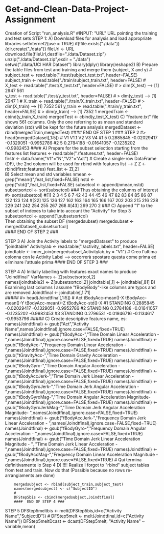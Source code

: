 # Get-and-Clean-Data-Project-Assignment
Creation of Script "run_analysis.R"
#INPUT: "URL" URL pointing the training and test sets
STEP 1:
A) Download files for analysis and load appropriate libraries
        setInternet2(use = TRUE)
        if(!file.exists("./data")){dir.create("./data")}
        fileUrl <- URL
        download.file(fileUrl,destfile="./data/Dataset.zip")
        unzip("./data/Dataset.zip",exdir = "./data")		
        setwd("./data/UCI HAR Dataset")
		library(dplyr)
		library(reshape2)
B) Prepare the table files from test and training	and merge them (subject, X and y)	#
		subject_test <- read.table("./test/subject_test.txt", header=FALSE)
        subject_train <- read.table("./train/subject_train.txt", header=FALSE)
		#
		X_test <- read.table("./test/X_test.txt", header=FALSE)			# > dim(X_test) --> [1] 2947  561	
		y_test <- read.table("./test/y_test.txt", header=FALSE)			# > dim(y_test) --> [1] 2947    1
		#
		X_train <- read.table("./train/X_train.txt", header=FALSE)		# > dim(X_train) --> [1] 7352  561
		y_train <- read.table("./train/y_train.txt", header=FALSE)		# > dim(y_train) --> [1] 7352    1
		mergedTrain <- cbind(y_train,X_train)
		mergedTest <- cbind(y_test,X_test)
C)  "feature.txt" file shows 561 columns. Only the one referring to as mean and standard deviation (std) will be kept for the future analysis
		mergedDataset <- rbind(mergedTrain,mergedTest)
		####  END OF STEP 1 ###
STEP 2
		#> head(mergedDataset[,1:5])
		 # V1      V1.1          V2         V3         V4
		#1  5 0.2885845 -0.02029417 -0.1329051 -0.9952786
		#2  5 0.2784188 -0.01641057 -0.1235202 -0.9982453
		####
A)	Prepare for the subset selection starting from the features list
		features <- read.table("./features.txt", header=FALSE)	
		firstr <- data.frame("V1"="N","V2"="Act")	# Create a single-row DataFrame (DF), the 2nd column will be used for rbind with features list --> Z
		Z <- rbind(firstr,features)
		feat_list <- Z[,2]		
B)	Select mean and std variables
		nmean <- grep("mean()",feat_list,fixed=FALSE)
		nstd <- grep("std()",feat_list,fixed=FALSE)
		subsetcol <- append(nmean,nstd)
		subsetsortcol <- sort(subsetcol)
		###
	Thus obtaining the columns of interest
	#> sort(subsetcol)
		#[1]   2   3   4   5   6   7  42  43  44  45  46  47  82  83  84  85  86  87 122 123 124
		#[22] 125 126 127 162 163 164 165 166 167 202 203 215 216 228 229 241 242 254 255 267 268
		#[43] 269 270 2
		###
C)	Append "1" to the subset of indexes to take into account the "Activity" for Step 3
		subsetsortcol <- append(1,subsetsortcol)	
	Then obtaining the subset DF (mergedsubset)
	mergedsubset <- mergedDataset[,subsetsortcol]	
		####  END OF STEP 2 ###

STEP 3
A)	Join the Activity labels to "mergedDataset" to produce "joindtable"
		Activitylab <- read.table("./activity_labels.txt", header=FALSE)
		joindtable <- inner_join(mergedsubset,Activitylab,by = "V1")		# Creo l'ultima colonna con le Activity Label --> occorrerà spostare questa come prima ed eliminare l'attuale prima
		####  END OF STEP 3 ###

STEP 4
A)	Initially labelling with features exact names to produce "Joindtfinal"
		VarNames <- Z[subsetsortcol,2]	
		names(joindtable2) <- Z[subsetsortcol,2]
		joindtable[,1] <- joindtable[,81]
B)	Examining last columns I assume "fBodyBody"-like columns are typos and are removed
		Joindtfinal <- joindtable[,1:71]		
		#####
		#> head(Joindtfinal[,1:5])
		#	   Act tBodyAcc-mean()-X tBodyAcc-mean()-Y tBodyAcc-mean()-Z tBodyAcc-std()-X
		#1 STANDING         0.2885845       -0.02029417        -0.1329051       -0.9952786
		#2 STANDING         0.2784188       -0.01641057        -0.1235202       -0.9982453
		#3 STANDING         0.2796531       -0.01946716        -0.1134617       -0.9953796
		#####
C) 	Create descriptive features name, es:
		names(Joindtfinal) <- gsub("Act","Activity Name",names(Joindtfinal),ignore.case=FALSE,fixed=TRUE)
		names(Joindtfinal) <- gsub("tBodyAcc-","Time Domain Linear Acceleration - ",names(Joindtfinal),ignore.case=FALSE,fixed=TRUE)
		names(Joindtfinal) <- gsub("fBodyAcc-","Frequency Domain Linear Acceleration - ",names(Joindtfinal),ignore.case=FALSE,fixed=TRUE)
		names(Joindtfinal) <- gsub("tGravityAcc-","Time Domain Gravity Acceleration - ",names(Joindtfinal),ignore.case=FALSE,fixed=TRUE)
		names(Joindtfinal) <- gsub("tBodyGyro-","Time Domain Angular Acceleration - ",names(Joindtfinal),ignore.case=FALSE,fixed=TRUE)
		names(Joindtfinal) <- gsub("tBodyAccJerk-","Time Domain Jerk Linear Acceleration - ",names(Joindtfinal),ignore.case=FALSE,fixed=TRUE)
		names(Joindtfinal) <- gsub("tBodyGyroJerk-","Time Domain Jerk Angular Acceleration - ",names(Joindtfinal),ignore.case=FALSE,fixed=TRUE)
		names(Joindtfinal) <- gsub("tBodyGyroMag-","Time Domain Angular Acceleration Magnitude- ",names(Joindtfinal),ignore.case=FALSE,fixed=TRUE)
		names(Joindtfinal) <- gsub("tBodyGyroJerkMag-","Time Domain Jerk Angular Acceleration Magnitude- ",names(Joindtfinal),ignore.case=FALSE,fixed=TRUE)
		names(Joindtfinal) <- gsub("fBodyAccJerk-","Frequency Domain Jerk Linear Acceleration - ",names(Joindtfinal),ignore.case=FALSE,fixed=TRUE)
		names(Joindtfinal) <- gsub("fBodyGyro-","Frequency Domain Angular Acceleration - ",names(Joindtfinal),ignore.case=FALSE,fixed=TRUE)
		names(Joindtfinal) <- gsub("Time Domain Jerk Linear Acceleration Magnitude - ", "Time Domain Jerk Linear Acceleration -",names(Joindtfinal),ignore.case=FALSE,fixed=TRUE)
		names(Joindtfinal) <- gsub("fBodyAccMag-","Frequency Domain Linear Acceleration Magnitude - ",names(Joindtfinal),ignore.case=FALSE,fixed=TRUE)
		# Qui termina definitivamente lo Step 4
D)	!!!! Realize I forgot to "rbind" subject tables from test and train. Now do that (Possible because no rows re-arrangiaments are done)

		mergedsubject <- rbind(subject_train,subject_test)		
		names(mergedsubject) <- c("SubjectID")
		#
		DFStep5bis <- cbind(mergedsubject,Joindtfinal)
		####  END OF STEP 4 ###
STEP 5
		DFStep5meltbis <- melt(DFStep5bis,id=c("Activity Name","SubjectID"))
		#
		DFStep5melt <- melt(Joindtfinal,id=c("Activity Name"))
		DFStep5meltDcast <- dcast(DFStep5melt, "Activity Name" ~ variable,mean)
